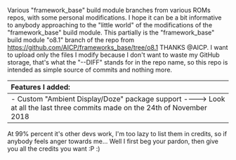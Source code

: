 Various "framework_base" build module branches from various ROMs repos, with some personal modifications.
I hope it can be a bit informative to anybody approaching to the "little world" of the modifications of the "framework_base" build module.
This partially is the "framework_base" build module "o8.1" branch of the repo from https://github.com/AICP/frameworks_base/tree/o8.1 THANKS @AICP.
I want to upload only the files I modify because I don't want to waste my GitHub storage, that's what the "--DIFF" stands for in the repo name, so this repo is intended as simple source of commits and nothing more.

| Features I added: |
| :---------------------- |
| - Custom "Ambient Display/Doze" package support ----> Look at all the last three commits made on the 24th of November 2018 |

At 99% percent it's other devs work, I'm too lazy to list them in credits, so if anybody feels anger towards me... Well I first beg your pardon, then give you all the credits you want :P :)
